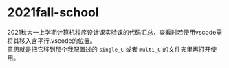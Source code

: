 # 2021fall-school
2021秋大一上学期计算机程序设计课实验课的代码汇总，查看时若使用vscode需将其移入含平行.vscode的位置。  
意思就是把它移到那个我配置过的 `single_C` 或者 `multi_C` 的文件夹里再打开使用。
